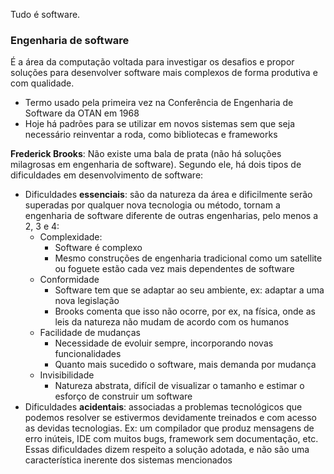 Tudo é software. 
### Engenharia de software
É a área da computação voltada para investigar os desafios e propor soluções para desenvolver software mais complexos de forma produtiva e com qualidade.
- Termo usado pela primeira vez na Conferência de Engenharia de Software da OTAN em 1968
- Hoje há padrões para se utilizar em novos sistemas sem que seja necessário reinventar a roda, como bibliotecas e frameworks

**Frederick Brooks**: Não existe uma bala de prata (não há soluções milagrosas em engenharia de software). Segundo ele, há dois tipos de dificuldades em desenvolvimento de software:
- Dificuldades **essenciais**: são da natureza da área e dificilmente serão superadas por qualquer nova tecnologia ou método, tornam a engenharia de software diferente de outras engenharias, pelo menos a 2, 3 e 4:
	- Complexidade:
		- Software é complexo
		- Mesmo construções de engenharia tradicional como um satellite ou foguete estão cada vez mais dependentes de software
	- Conformidade 
		- Software tem que se adaptar ao seu ambiente, ex: adaptar a uma nova legislação
		- Brooks comenta que isso não ocorre, por ex, na física, onde as leis da natureza não mudam de acordo com os humanos
	- Facilidade de mudanças
		- Necessidade de evoluir sempre, incorporando novas funcionalidades
		- Quanto mais sucedido o software, mais demanda por mudança
	- Invisibilidade
		- Natureza abstrata, difícil de visualizar o tamanho e estimar o esforço de construir um software
- Dificuldades **acidentais**: associadas a problemas tecnológicos que podemos resolver se estivermos devidamente treinados e com acesso as devidas tecnologias. Ex: um compilador que produz mensagens de erro inúteis, IDE com muitos bugs, framework sem documentação, etc. Essas dificuldades dizem respeito a solução adotada, e não são uma característica inerente dos sistemas mencionados
